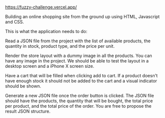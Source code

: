 https://fuzzy-challenge.vercel.app/

Building an online shopping site from the ground up using HTML, Javascript and CSS. 

This is what the application needs to do:

Read a JSON file from the project with the list of available products, the quantity in stock, product type, and the price per unit.

Render the store layout with a dummy image in all the products. You can have any image in the project. We should be able to test the layout in a desktop screen and a iPhone X screen size.

Have a cart that will be filled when clicking add to cart. If a product doesn't have enough stock it should not be added to the cart and a visual indicator should be shown.

Generate a new JSON file once the order button is clicked. The JSON file should have the products, the quantity that will be bought, the total price per product, and the total price of the order. You are free to propose the result JSON structure.